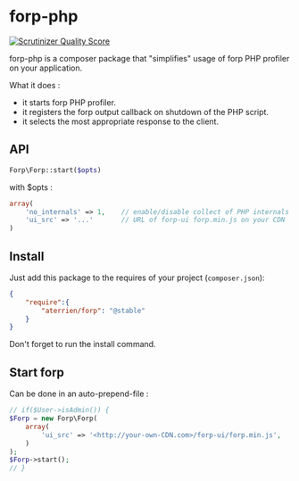 forp-php
=============

[![Scrutinizer Quality Score](https://scrutinizer-ci.com/g/aterrien/forp-php/badges/quality-score.png?s=f9924d4202521d69622cd5cbea0cb543bebb112a)](https://scrutinizer-ci.com/g/aterrien/forp-php/)

forp-php is a composer package that "simplifies" usage of forp PHP profiler on your application.

What it does :
* it starts forp PHP profiler.
* it registers the forp output callback on shutdown of the PHP script.
* it selects the most appropriate response to the client.


API
-------

``` php
Forp\Forp::start($opts)
```

with $opts :
``` php
array(
    'no_internals' => 1,    // enable/disable collect of PHP internals
    'ui_src' => '...'       // URL of forp-ui forp.min.js on your CDN
)
```

Install
-------

Just add this package to the requires of your project (`composer.json`):

``` json
{
    "require":{
        "aterrien/forp": "@stable"
    }
}
```

Don't forget to run the install command.

Start forp
-------

Can be done in an auto-prepend-file :

``` php
// if($User->isAdmin()) {
$Forp = new Forp\Forp(
    array(
        'ui_src' => '<http://your-own-CDN.com>/forp-ui/forp.min.js',
    )
);
$Forp->start();
// }
```